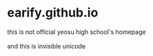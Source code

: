 # earify.github.io

this is not official
yeosu high school's homepage

and this is invisible unicode
ㅤㅤㅤㅤㅤㅤㅤㅤㅤㅤㅤㅤㅤㅤㅤㅤ
